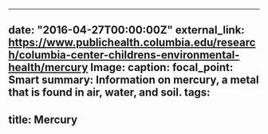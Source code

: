 
---
date: "2016-04-27T00:00:00Z"
external_link: https://www.publichealth.columbia.edu/research/columbia-center-childrens-environmental-health/mercury
Image:
  caption: 
  focal_point: Smart
summary: Information on mercury, a metal that is found in air, water, and soil.
tags: 
- 
title: Mercury  
---
